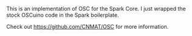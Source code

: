 This is an implementation of OSC for the Spark Core. I just wrapped the stock OSCuino code in the Spark boilerplate.

Check out https://github.com/CNMAT/OSC for more information.
